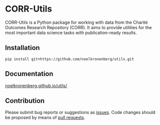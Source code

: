# CORR-Utils

CORR-Utils is a Python package for working with data from the Charité Outcomes Research Repository (CORR). It aims to provide utilities for the most important data science tasks with publication-ready results.

## Installation

```
pip install git+https://github.com/noelkronenberg/utils.git
```

## Documentation

[noelkronenberg.github.io/utils/](https://noelkronenberg.github.io/utils/)

## Contribution

Please submit bug reports or suggestions as [issues](https://github.com/noelkronenberg/utils/issues). Code changes should be proposed by means of [pull requests](https://github.com/noelkronenberg/utils/pulls).
